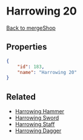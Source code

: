 # Harrowing 20

<no description available>

[Back to mergeShop](../merge-shops.md)

## Properties

```json
{
    "id": 183,
    "name": "Harrowing 20"
}
```

## Related

- [Harrowing Hammer](../items/10819-harrowing-hammer.md)
- [Harrowing Sword](../items/10831-harrowing-sword.md)
- [Harrowing Staff](../items/10843-harrowing-staff.md)
- [Harrowing Dagger](../items/10855-harrowing-dagger.md)

